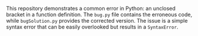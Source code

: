 This repository demonstrates a common error in Python: an unclosed bracket in a function definition. The `bug.py` file contains the erroneous code, while `bugSolution.py` provides the corrected version.  The issue is a simple syntax error that can be easily overlooked but results in a `SyntaxError`.
